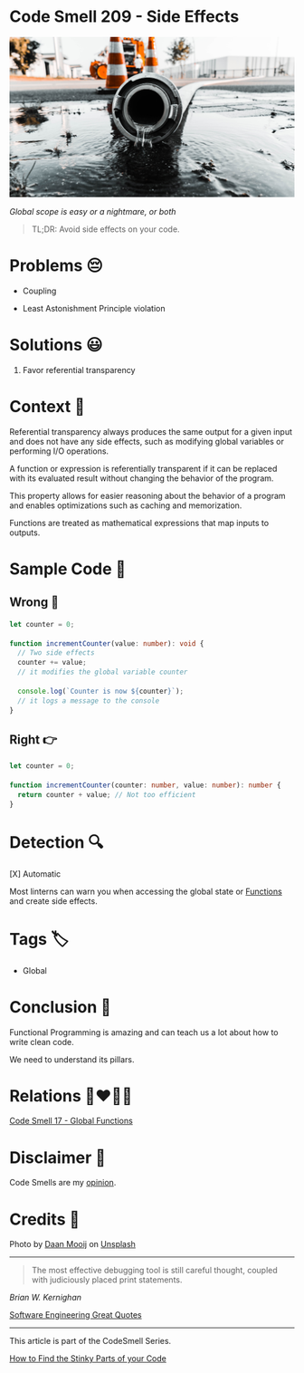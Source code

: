 # Code Smell 209 - Side Effects
            
![Code Smell 209 - Side Effects](Code%20Smell%20209%20-%20Side%20Effects.jpg)

*Global scope is easy or a nightmare, or both*

> TL;DR: Avoid side effects on your code.

# Problems 😔 

- Coupling

- Least Astonishment Principle violation

# Solutions 😃

1. Favor referential transparency

# Context 💬

Referential transparency always produces the same output for a given input and does not have any side effects, such as modifying global variables or performing I/O operations. 

A function or expression is referentially transparent if it can be replaced with its evaluated result without changing the behavior of the program. 

This property allows for easier reasoning about the behavior of a program and enables optimizations such as caching and memorization. 

Functions are treated as mathematical expressions that map inputs to outputs.

# Sample Code 📖

## Wrong 🚫

<!-- [Gist Url](https://gist.github.com/mcsee/e532e326a6b5ac7d4b88b9aadaa86c0b) -->

```typescript
let counter = 0;

function incrementCounter(value: number): void {
  // Two side effects  
  counter += value;
  // it modifies the global variable counter   
  
  console.log(`Counter is now ${counter}`); 
  // it logs a message to the console
}
```

## Right 👉

<!-- [Gist Url](https://gist.github.com/mcsee/9ce2320f04f2a6f2e0c24e581e472091) -->

```typescript
let counter = 0;

function incrementCounter(counter: number, value: number): number {  
  return counter + value; // Not too efficient  
}
```

# Detection 🔍

[X] Automatic 

Most linterns can warn you when accessing the global state or [Functions](https://github.com/mcsee/Software-Design-Articles/tree/main/Articles/Code%20Smells/Code%20Smell%2017%20-%20Global%20Functions/readme.md) and create side effects.

# Tags 🏷️

- Global

# Conclusion 🏁

Functional Programming is amazing and can teach us a lot about how to write clean code. 

We need to understand its pillars.

# Relations 👩‍❤️‍💋‍👨

[Code Smell 17 - Global Functions](https://github.com/mcsee/Software-Design-Articles/tree/main/Articles/Code%20Smells/Code%20Smell%2017%20-%20Global%20Functions/readme.md)

# Disclaimer 📘

Code Smells are my [opinion](https://github.com/mcsee/Software-Design-Articles/tree/main/Articles/Blogging/I%20Wrote%20More%20than%2090%20Articles%20on%202021%20Here%20is%20What%20I%20Learned/readme.md).

# Credits 🙏

Photo by [Daan Mooij](https://unsplash.com/@daanmooij) on [Unsplash](https://unsplash.com/photos/91LGCVN5SA)
    
* * *

> The most effective debugging tool is still careful thought, coupled with judiciously placed print statements.

_Brian W. Kernighan_
 
[Software Engineering Great Quotes](https://github.com/mcsee/Software-Design-Articles/tree/main/Articles/Quotes/Software%20Engineering%20Great%20Quotes/readme.md)

* * *

This article is part of the CodeSmell Series.

[How to Find the Stinky Parts of your Code](https://github.com/mcsee/Software-Design-Articles/tree/main/Articles/Code%20Smells/How%20to%20Find%20the%20Stinky%20parts%20of%20your%20Code/readme.md)